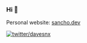 ### Hi 👋

Personal website: [sancho.dev](https://sancho.dev)

[![twitter/davesnx](https://img.shields.io/twitter/url/https/twitter.com/cloudposse.svg?style=social&label=Follow%20me)](https://twitter.com/davesnx)
